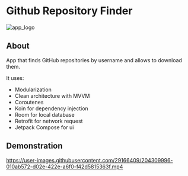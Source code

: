 # Github Repository Finder

![app_logo](https://user-images.githubusercontent.com/29166409/204320848-139619a5-3780-46ed-ace6-80fa88dd03dc.png)

About
-----
App that finds GitHub repositories by username and allows to download them.

It uses:
* Modularization
* Clean architecture with MVVM
* Coroutenes
* Koin for dependency injection
* Room for local database
* Retrofit for network request
* Jetpack Compose for ui

Demonstration
-------------
https://user-images.githubusercontent.com/29166409/204309996-010ab572-d02e-422e-a6f0-f42d5815363f.mp4
